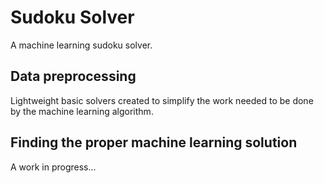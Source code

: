 # Sudoku Solver

A machine learning sudoku solver.

## Data preprocessing

Lightweight basic solvers created to simplify the work needed to be done by the machine learning algorithm.

## Finding the proper machine learning solution

A work in progress...
